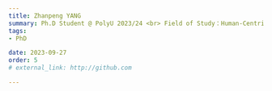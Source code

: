 ```yaml
---
title: Zhanpeng YANG  
summary: Ph.D Student @ PolyU 2023/24 <br> Field of Study：Human-Centric Manufacturing <br> B.E. (Jinan University)，M.Sc. (The University of Hong Kong)
tags:
- PhD

date: 2023-09-27
order: 5
# external_link: http://github.com

---
```

